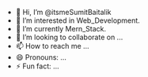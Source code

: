 - 👋 Hi, I’m @itsmeSumitBaitalik
- 👀 I’m interested in Web_Development.
- 🌱 I’m currently Mern_Stack.
- 💞️ I’m looking to collaborate on ...
- 📫 How to reach me ...
- 😄 Pronouns: ...
- ⚡ Fun fact: ...

<!---
itsmeSumitBaitalik/itsmeSumitBaitalik is a ✨ special ✨ repository because its `README.md` (this file) appears on your GitHub profile.
You can click the Preview link to take a look at your changes.
--->
